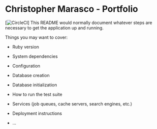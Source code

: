 # Christopher Marasco - Portfolio
[![CircleCI](https://circleci.com/gh/cxm6467/chris-portfolio/tree/master.svg?style=svg&circle-token=402a0969d8947226ce26c95c92b63c81c9408879)]
This README would normally document whatever steps are necessary to get the
application up and running.

Things you may want to cover:

* Ruby version

* System dependencies

* Configuration

* Database creation

* Database initialization

* How to run the test suite

* Services (job queues, cache servers, search engines, etc.)

* Deployment instructions

* ...

